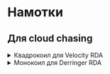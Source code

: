 # Намотки

## Для cloud chasing

<details> 
  <summary> Квадрокоил для Velocity RDA </summary>
  > Материал: 0,4 кантал  
  Кол-во жил: 1 жила  
  Оправка: 2,5 мм  
  Витков: 11 витков  
  Тип: microcoil  
  Сопротивление: ~0.3 Ом  
  
  4 спирали устанавливаем в Velocity, по две с каждой стороны, распологаем друг над другом.  
  Парить на мощности 70W-100W  
</details> 

<details> 
  <summary> Монокоил для Derringer RDA </summary>
  > Материал: 0,4 кантал  
  Кол-во жил: 2 жилы  
  Оправка: 2,5 мм  
  Витков: 5 витков  
  Тип: twisted microcoil
  Сопротивление: ~0.35 Ом  
  
  [Намотка](http://reprova.com/calc/?a=2&b=1&c=1&d=0.4&e=2.5&f=5&g=3.7&h=1&j=2&k=1.45&l=0&m=1&n=0.1&o=0.09)
  
  Парить на мощности 30W  
</details> 
